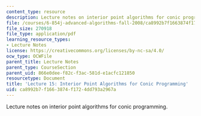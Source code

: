 ```yaml
---
content_type: resource
description: Lecture notes on interior point algorithms for conic programming.
file: /courses/6-854j-advanced-algorithms-fall-2008/ca8992b7f1663874f1724dd793a2967a_lec15.pdf
file_size: 270918
file_type: application/pdf
learning_resource_types:
- Lecture Notes
license: https://creativecommons.org/licenses/by-nc-sa/4.0/
ocw_type: OCWFile
parent_title: Lecture Notes
parent_type: CourseSection
parent_uid: 866e0dee-f82c-f3ac-581d-e1acfc121850
resourcetype: Document
title: 'Lecture 15: Interior Point Algorithms for Conic Programming'
uid: ca8992b7-f166-3874-f172-4dd793a2967a
---
```

Lecture notes on interior point algorithms for conic programming.